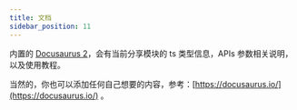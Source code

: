 ```yaml
---
title: 文档
sidebar_position: 11
---
```


内置的 [Docusaurus 2](https://docusaurus.io/)，会有当前分享模块的 ts 类型信息，APIs 参数相关说明，以及使用教程。

当然的，你也可以添加任何自己想要的内容，参考：[https://docusaurus.io/](https://docusaurus.io/) 。
